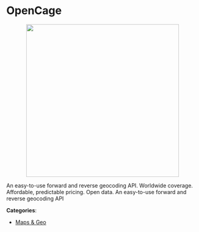 # OpenCage
<p align="center">
    <img width="400" src="https://raw.githubusercontent.com/apis-list/apis-list/apis/opencage/logo_256x256.png" />
</p>

An easy-to-use forward and reverse geocoding API. Worldwide coverage. Affordable, predictable pricing. Open data.  An easy-to-use forward and reverse geocoding API



**Categories**:

- [Maps & Geo](https://github.com/apis-list/apis-list#maps-and-geo)



